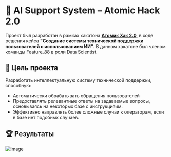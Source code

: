 # 🤖 AI Support System – Atomic Hack 2.0

Проект был разработан в рамках хакатона **[Атомик Хак 2.0](https://atomichack.ru/)**, в ходе решения кейса **"Создание системы технической поддержки пользователей с использованием ИИ"**. В данном хакатоне был членом команды Feature_88 в роли Data Scientist.

## 🚀 Цель проекта

Разработать интеллектуальную систему технической поддержки, способную:

- Автоматически обрабатывать обращения пользователей
- Предоставлять релевантные ответы на задаваемые вопросы, основываясь на некоторых базе с инструкцияим.
- Эффективно направлять более сложные случаи к операторам, если в базе нет подобных случаев.

## 🏆 Результаты
![image](https://github.com/user-attachments/assets/45b8e2e8-7424-460f-ab56-a2082a40066c)
